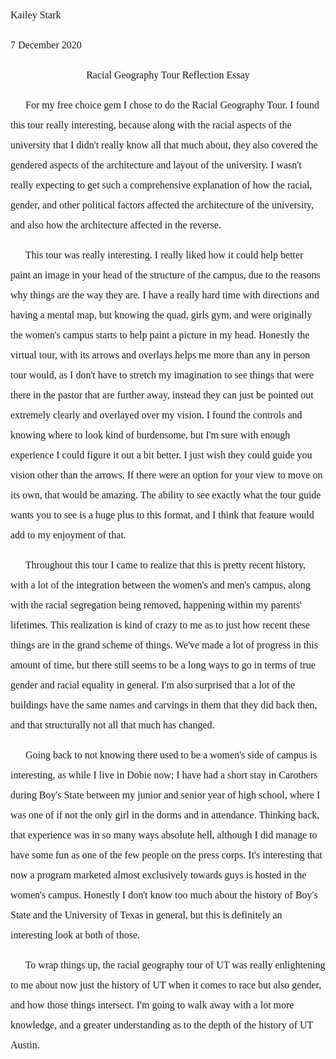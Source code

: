 <!-- # 2020-12-6-UGS-GFE -->
<p style="line-height: 2; font-family: Times New Roman; font-size:16px">Kailey Stark</p>
<p style="line-height: 2; font-family: Times New Roman; font-size:16px">7 December 2020</p>
<p style="text-align: center; line-height: 2; font-family: Times New Roman; font-size:16px">Racial Geography Tour Reflection Essay</p>
<p style="line-height: 2; font-family: Times New Roman; font-size: 16px;">
&nbsp;&nbsp;&nbsp;&nbsp;&nbsp;
For my free choice gem I chose to do the Racial Geography Tour. I found this tour really interesting, because along with the racial aspects of the university that I didn't really know all that much about, they also covered the gendered aspects of the architecture and layout of the university. I wasn't really expecting to get such a comprehensive explanation of how the racial, gender, and other political factors affected the architecture of the university, and also how the architecture affected in the reverse.
</p>
<p style="line-height: 2; font-family: Times New Roman; font-size: 16px;">
&nbsp;&nbsp;&nbsp;&nbsp;&nbsp;
This tour was really interesting. I really liked how it could help better paint an image in your head of the structure of the campus, due to the reasons why things are the way they are. I have a really hard time with directions and having a mental map, but knowing the quad, girls gym, and <!-- what other building --> were originally the women's campus starts to help paint a picture in my head. Honestly the virtual tour, with its arrows and overlays helps me more than any in person tour would, as I don't have to stretch my imagination to see things that were there in the pastor that are further away, instead they can just be pointed out extremely clearly and overlayed over my vision. I found the controls and knowing where to look kind of burdensome, but I'm sure with enough experience I could figure it out a bit better. I just wish they could guide you vision other than the arrows. If there were an option for your view to move on its own, that would be amazing. The ability to see exactly what the tour guide wants you to see is a huge plus to this format, and I think that feature would add to my enjoyment of that.
</p>
<p style="line-height: 2; font-family: Times New Roman; font-size: 16px;">
&nbsp;&nbsp;&nbsp;&nbsp;&nbsp;
Throughout this tour I came to realize that this is pretty recent history, with a lot of the integration between the women's and men's campus, along with the racial segregation being removed, happening within my parents' lifetimes. This realization is kind of crazy to me as to just how recent these things are in the grand scheme of things. We've made a lot of progress in this amount of time, but there still seems to be a long ways to go in terms of true gender and racial equality in general. I'm also surprised that a lot of the buildings have the same names and carvings in them that they did back then, and that structurally not all that much has changed.
</p>
<p style="line-height: 2; font-family: Times New Roman; font-size: 16px;">
&nbsp;&nbsp;&nbsp;&nbsp;&nbsp;
 Going back to not knowing there used to be a women's side of campus is interesting, as while I live in Dobie now; I have had a short stay in Carothers during Boy's State between my junior and senior year of high school, where I was one of if not the only girl in the dorms and in attendance. Thinking back, that experience was in so many ways absolute hell, although I did manage to have some fun as one of the few people on the press corps. It's interesting that now a program marketed almost exclusively towards guys is hosted in the women's campus. Honestly I don't know too much about the history of Boy's State and the University of Texas in general, but this is definitely an interesting look at both of those.
</p>
<p style="line-height: 2; font-family: Times New Roman; font-size: 16px;">
&nbsp;&nbsp;&nbsp;&nbsp;&nbsp;
To wrap things up, the racial geography tour of UT was really enlightening to me about now just the history of UT when it comes to race but also gender, and how those things intersect. I'm going to walk away with a lot more knowledge, and a greater understanding as to the depth of the history of UT Austin.
</p>

